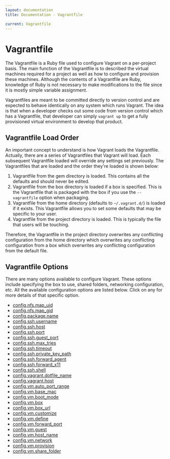 ```yaml
---
layout: documentation
title: Documentation - Vagrantfile

current: Vagrantfile
---
```

# Vagrantfile

The Vagrantfile is a Ruby file used to configure Vagrant on a per-project basis.
The main function of the Vagrantfile is to described the virtual machines required
for a project as well as how to configure and provision these machines. Although
the contents of a Vagrantfile are Ruby, knowledge of Ruby is not necessary to make
modifications to the file since it is mostly simple variable assignment.

Vagrantfiles are meant to be committed directly to version control and are expected
to behave identically on any system which runs Vagrant. The idea is that when a
developer checks out some code from version control which has a Vagrantfile, that
developer can simply `vagrant up` to get a fully provisioned virtual environment
to develop that product.

## Vagrantfile Load Order

An important concept to understand is how Vagrant loads the Vagrantfile. Actually,
there are a series of Vagrantfiles that Vagrant will load. Each subsequent Vagrantfile
loaded will override any settings set previously. The Vagrantfiles that are loaded
and the order they're loaded is shown below:

1. Vagrantfile from the gem directory is loaded. This contains all the defaults
  and should never be edited.
1. Vagrantfile from the box directory is loaded if a box is specified. This is the
   Vagrantfile that is packaged with the box if you use the `--vagrantfile` option
   when packaging.
1. Vagrantfile from the home directory (defaults to `~/.vagrant.d/`) is loaded if it exists.
   This Vagrantfile allows you to set some defaults that may be specific to your
   user.
1. Vagrantfile from the project directory is loaded. This is typically the
   file that users will be touching.

Therefore, the Vagrantfile in the project directory overwrites any conflicting
configuration from the home directory which overwrites any conflicting configuration
from a box which overwrites any conflicting configuration from the default file.

## Vagrantfile Options

There are many options available to configure Vagrant. These options include specifying
the box to use, shared folders, networking configuration, etc. All the available
configuration options are listed below. Click on any for more details of that specific
option.

<ul class="nav nav-tabs nav-stacked">
	<li><a href=../docs/config/nfs/map_uid.html">config.nfs.map_uid</a></li>
	<li><a href=../docs/config/nfs/map_gid.html">config.nfs.map_gid</a></li>
	<li><a href=../docs/config/package/name.html">config.package.name</a></li>
	<li><a href=../docs/config/ssh/username.html">config.ssh.username</a></li>
	<li><a href=../docs/config/ssh/host.html">config.ssh.host</a></li>
	<li><a href=../docs/config/ssh/port.html">config.ssh.port</a></li>
	<li><a href=../docs/config/ssh/guest_port.html">config.ssh.guest_port</a></li>
	<li><a href=../docs/config/ssh/max_tries.html">config.ssh.max_tries</a></li>
	<li><a href=../docs/config/ssh/timeout.html">config.ssh.timeout</a></li>
	<li><a href=../docs/config/ssh/private_key_path.html">config.ssh.private_key_path</a></li>
	<li><a href=../docs/config/ssh/forward_agent.html">config.ssh.forward_agent</a></li>
	<li><a href=../docs/config/ssh/forward_x11.html">config.ssh.forward_x11</a></li>
	<li><a href=../docs/config/ssh/shell.html">config.ssh.shell</a></li>
	<li><a href=../docs/config/vagrant/dotfile_name.html">config.vagrant.dotfile_name</a></li>
	<li><a href=../docs/config/vagrant/host.html">config.vagrant.host</a></li>
	<li><a href=../docs/config/vm/auto_port_range.html">config.vm.auto_port_range</a></li>
	<li><a href=../docs/config/vm/base_mac.html">config.vm.base_mac</a></li>
	<li><a href=../docs/config/vm/boot_mode.html">config.vm.boot_mode</a></li>
	<li><a href=../docs/config/vm/box.html">config.vm.box</a></li>
	<li><a href=../docs/config/vm/box_url.html">config.vm.box_url</a></li>
	<li><a href=../docs/config/vm/customize.html">config.vm.customize</a></li>
	<li><a href=../docs/config/vm/define.html">config.vm.define</a></li>
	<li><a href=../docs/config/vm/forward_port.html">config.vm.forward_port</a></li>
	<li><a href=../docs/config/vm/guest.html">config.vm.guest</a></li>
	<li><a href=../docs/config/vm/host_name.html">config.vm.host_name</a></li>
	<li><a href=../docs/config/vm/network.html">config.vm.network</a></li>
	<li><a href=../docs/config/vm/provision.html">config.vm.provision</a></li>
	<li><a href=../docs/config/vm/share_folder.html">config.vm.share_folder</a></li>
</ul>
